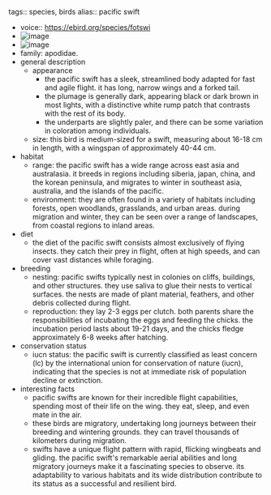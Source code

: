 tags:: species, birds
alias:: pacific swift

- voice:: https://ebird.org/species/fotswi
- ![image](https://ipfs.io/ipfs/QmXfWtUJVmaym29VZV95ZWac4wczzcNS8rX2XbRp187MY1)
- ![image](https://ipfs.io/ipfs/QmdNugvLhivEDUtjeVqcSFpiHcewoutjZiC6RUwpczHGZ8)
- family: apodidae.
- general description
	- appearance
		- the pacific swift has a sleek, streamlined body adapted for fast and agile flight. it has long, narrow wings and a forked tail.
		- the plumage is generally dark, appearing black or dark brown in most lights, with a distinctive white rump patch that contrasts with the rest of its body.
		- the underparts are slightly paler, and there can be some variation in coloration among individuals.
	- size: this bird is medium-sized for a swift, measuring about 16-18 cm in length, with a wingspan of approximately 40-44 cm.
- habitat
	- range: the pacific swift has a wide range across east asia and australasia. it breeds in regions including siberia, japan, china, and the korean peninsula, and migrates to winter in southeast asia, australia, and the islands of the pacific.
	- environment: they are often found in a variety of habitats including forests, open woodlands, grasslands, and urban areas. during migration and winter, they can be seen over a range of landscapes, from coastal regions to inland areas.
- diet
	- the diet of the pacific swift consists almost exclusively of flying insects. they catch their prey in flight, often at high speeds, and can cover vast distances while foraging.
- breeding
	- nesting: pacific swifts typically nest in colonies on cliffs, buildings, and other structures. they use saliva to glue their nests to vertical surfaces. the nests are made of plant material, feathers, and other debris collected during flight.
	- reproduction: they lay 2-3 eggs per clutch. both parents share the responsibilities of incubating the eggs and feeding the chicks. the incubation period lasts about 19-21 days, and the chicks fledge approximately 6-8 weeks after hatching.
- conservation status
	- iucn status: the pacific swift is currently classified as least concern (lc) by the international union for conservation of nature (iucn), indicating that the species is not at immediate risk of population decline or extinction.
- interesting facts
	- pacific swifts are known for their incredible flight capabilities, spending most of their life on the wing. they eat, sleep, and even mate in the air.
	- these birds are migratory, undertaking long journeys between their breeding and wintering grounds. they can travel thousands of kilometers during migration.
	- swifts have a unique flight pattern with rapid, flicking wingbeats and gliding.
	  the pacific swift's remarkable aerial abilities and long migratory journeys make it a fascinating species to observe. its adaptability to various habitats and its wide distribution contribute to its status as a successful and resilient bird.